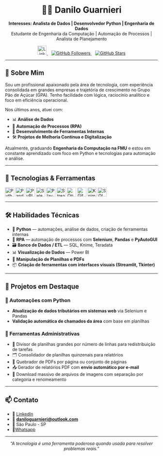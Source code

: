 <h1 align="center">👨‍💻 Danilo Guarnieri</h1>

<p align="center">
  <b> Interesses: Analista de Dados | Desenvolvedor Python | Engenharia de Dados</b><br>
  Estudante de Engenharia da Computação | Automação de Processos | Analista de Planejamento
</p>

<p align="center">
  <a href="https://www.linkedin.com/in/danilo-guarnieri-de-menezes-22965a144/">
    <img alt="LinkedIn" width="30" src="https://cdn.jsdelivr.net/gh/devicons/devicon@latest/icons/linkedin/linkedin-original.svg"/>
  </a>
  &nbsp;&nbsp;
  <a href="https://github.com/DanGuarnieri?tab=followers">
    <img alt="GitHub Followers" src="https://custom-icon-badges.demolab.com/github/followers/DanGuarnieri?color=236ad3&style=for-the-badge&labelColor=1155ba&logo=github&logoColor=white"/>
  </a>
  &nbsp;&nbsp;
  <a href="https://github.com/DanGuarnieri?tab=repositories&sort=stargazers">
    <img alt="GitHub Stars" src="https://custom-icon-badges.demolab.com/github/stars/DanGuarnieri?color=55960c&style=for-the-badge&labelColor=488207&logo=star"/>
  </a>
</p>

---

## 🧠 Sobre Mim

Sou um profissional apaixonado pela área de tecnologia, com experiência consolidada em grandes empresas e trajetória de crescimento no Grupo Pão de Açúcar (GPA). Tenho facilidade com lógica, raciocínio analítico e foco em eficiência operacional.

Nos últimos anos, atuei com:
- 📊 **Análise de Dados**
- 🤖 **Automação de Processos (RPA)**
- 🧩 **Desenvolvimento de Ferramentas Internas**
- 🛠️ **Projetos de Melhoria Contínua e Digitalização**

Atualmente, graduando **Engenharia da Computação na FMU** e estou em constante aprendizado com foco em Python e tecnologias para automação e análise.

---

## 🚀 Tecnologias & Ferramentas

<p align="left">
  <img title="Python" width="30" src="https://cdn.jsdelivr.net/gh/devicons/devicon@latest/icons/python/python-original-wordmark.svg"/>
  <img title="Pandas" width="30" src="https://cdn.jsdelivr.net/gh/devicons/devicon@latest/icons/pandas/pandas-original-wordmark.svg"/>
  <img title="PyPI" width="30" src="https://cdn.jsdelivr.net/gh/devicons/devicon@latest/icons/pypi/pypi-original-wordmark.svg"/>
  <img title="Selenium" width="30" src="https://cdn.jsdelivr.net/gh/devicons/devicon@latest/icons/selenium/selenium-original.svg"/>
  <img title="Playwright" width="30" src="https://cdn.jsdelivr.net/gh/devicons/devicon@latest/icons/playwright/playwright-original.svg"/>
  <img title="Streamlit" width="30" src="https://cdn.jsdelivr.net/gh/devicons/devicon@latest/icons/streamlit/streamlit-original-wordmark.svg"/>
  <img title="OpenCV" width="30" src="https://cdn.jsdelivr.net/gh/devicons/devicon@latest/icons/opencv/opencv-original.svg"/>
  <img title="Git" width="30" src="https://cdn.jsdelivr.net/gh/devicons/devicon@latest/icons/git/git-original.svg"/>
  <img title="Knime" width="30" src="https://cdn.simpleicons.org/knime/F6C915"/>
  <img title="SQL" width="30" src="https://cdn.jsdelivr.net/gh/devicons/devicon@latest/icons/mysql/mysql-original-wordmark.svg"/>
</p>

---

## 🛠️ Habilidades Técnicas

- 🐍 **Python** — automações, análise de dados, criação de ferramentas internas  
- 🧾 **RPA** — automação de processos com **Selenium**, **Pandas** e **PyAutoGUI**  
- 🗃️ **Banco de Dados / ETL** — SQL, Knime, Teradata  
- 📊 **Visualização de Dados** — Power BI  
- 📁 **Manipulação de Planilhas e PDFs**  
- 📦 **Criação de ferramentas com interfaces visuais (Streamlit, Tkinter)**  

---

## 📌 Projetos em Destaque

### 🔄 Automações com Python
- **Atualização de dados tributários em sistemas web** via Selenium e Pandas  
- **Validação automática de chamados da área** com base em planilhas


### 🧰 Ferramentas Administrativas
- 🧾 Divisor de planilhas grandes por número de linhas para redistribuição de tarefas  
- 🗂️ Consolidador de planilhas quinzenais para relatórios  
- 📄 Quebrador de PDFs por página ou conjunto de páginas  
- 📤 Gerador de relatórios PDF com **envio automático por e-mail**
- 📸 Download massivo de arquivos de imagens com separação por categoria e renomeamento

---

## 📫 Contato

- 💼 [LinkedIn](https://www.linkedin.com/in/danilo-guarnieri-de-menezes-22965a144/)
- 📧 **daniloguarnieri@outlook.com**
- 📍 São Paulo - SP
- 📱[Whatsapp](https://wa.me/5511989478431)

---

<p align="center">
  <i>“A tecnologia é uma ferramenta poderosa quando usada para resolver problemas reais.”</i>
</p>

